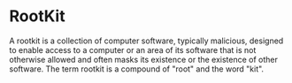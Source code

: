 # RootKit
A rootkit is a collection of computer software, typically malicious, designed to enable access to a computer or an area of its software that is not otherwise allowed and often masks its existence or the existence of other software. The term rootkit is a compound of "root" and the word "kit".
